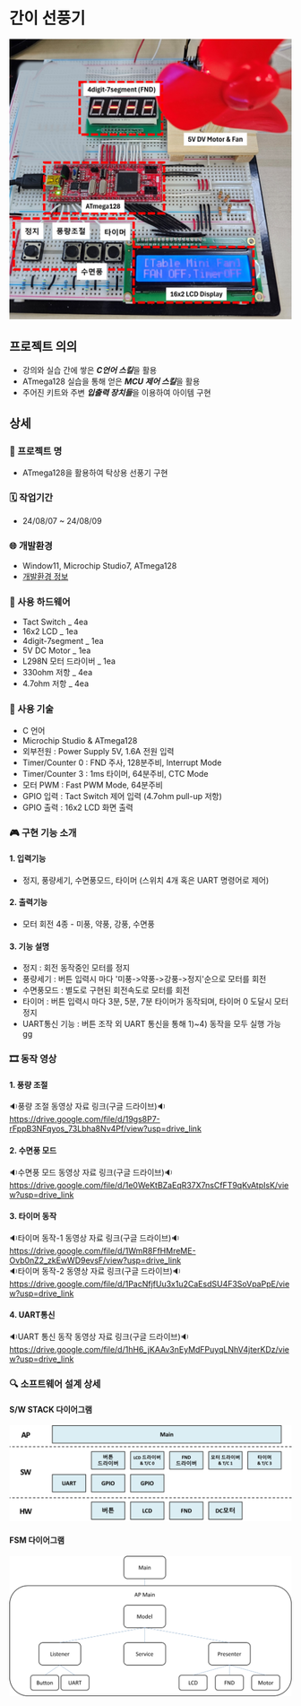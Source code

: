 # 간이 선풍기
![alt text](images/ItemLayout.jpg)

## 프로젝트 의의
- 강의와 실습 간에 쌓은 ***C언어 스킬***을 활용
- ATmega128 실습을 통해 얻은 ***MCU 제어 스킬***을 활용
- 주어진 키트와 주변 ***입출력 장치들***을 이용하여 아이템 구현

## 상세
### 🔖 프로젝트 명
- ATmega128을 활용하여 탁상용 선풍기 구현
### 🗓️ 작업기간 
- 24/08/07 ~ 24/08/09
### 🌐 개발환경
- Window11, Microchip Studio7, ATmega128
- [개발환경 정보](source/README.md)
### 🧰 사용 하드웨어
- Tact Switch _ 4ea 
- 16x2 LCD _ 1ea
- 4digit-7segment _ 1ea
- 5V DC Motor _ 1ea
- L298N 모터 드라이버 _ 1ea
- 330ohm 저항 _ 4ea
- 4.7ohm 저항 _ 4ea
### 🔧 사용 기술
- C 언어
- Microchip Studio & ATmega128
- 외부전원 : Power Supply 5V, 1.6A 전원 입력
- Timer/Counter 0 : FND 주사, 128분주비, Interrupt Mode
- Timer/Counter 3 : 1ms 타이머, 64분주비, CTC Mode
- 모터 PWM : Fast PWM Mode, 64분주비
- GPIO 입력 : Tact Switch 제어 입력 (4.7ohm pull-up 저항)
- GPIO 출력 : 16x2 LCD 화면 출력

### 🎮 구현 기능 소개
#### 1. 입력기능
- 정지, 풍량세기, 수면풍모드, 타이머 (스위치 4개 혹은 UART 명령어로 제어)
#### 2. 출력기능
- 모터 회전 4종 - 미풍, 약풍, 강풍, 수면풍
#### 3. 기능 설명
- 정지 : 회전 동작중인 모터를 정지
- 풍량세기 : 버튼 입력시 마다 '미풍->약풍->강풍->정지'순으로 모터를 회전
- 수면풍모드 : 별도로 구현된 회전속도로 모터를 회전
- 타이머 : 버튼 입력시 마다 3분, 5분, 7분 타이머가 동작되며, 타이머 0 도달시 모터 정지
- UART통신 기능 : 버튼 조작 외 UART 통신을 통해 1)~4) 동작을 모두 실행 가능
gg

### 🎞️ 동작 영상
#### 1. 풍량 조절
🔉풍량 조절 동영상 자료 링크(구글 드라이브)🔉 <br>
<a href="https://drive.google.com/file/d/19gs8P7-rFppB3NFqyos_73Lbha8Nv4Pf/view?usp=drive_link" target="_blank">https://drive.google.com/file/d/19gs8P7-rFppB3NFqyos_73Lbha8Nv4Pf/view?usp=drive_link</a>

#### 2. 수면풍 모드
🔉수면풍 모드 동영상 자료 링크(구글 드라이브)🔉 <br>
<a href="https://drive.google.com/file/d/1e0WeKtBZaEqR37X7nsCfFT9qKvAtpIsK/view?usp=drive_link" target="_blank">https://drive.google.com/file/d/1e0WeKtBZaEqR37X7nsCfFT9qKvAtpIsK/view?usp=drive_link</a>

#### 3. 타이머 동작
🔉타이머 동작-1 동영상 자료 링크(구글 드라이브)🔉 <br>
<a href="https://drive.google.com/file/d/1WmR8FfHMreME-Ovb0nZ2_zkEwWD9evsF/view?usp=drive_link" target="_blank"></a>https://drive.google.com/file/d/1WmR8FfHMreME-Ovb0nZ2_zkEwWD9evsF/view?usp=drive_link <br>
🔉타이머 동작-2 동영상 자료 링크(구글 드라이브)🔉 <br>
<a href="[dd](https://drive.google.com/file/d/1PacNfjfUu3x1u2CaEsdSU4F3SoVpaPpE/view?usp=drive_link)" target="_blank">https://drive.google.com/file/d/1PacNfjfUu3x1u2CaEsdSU4F3SoVpaPpE/view?usp=drive_link</a>

#### 4. UART통신
🔉UART 통신 동작 동영상 자료 링크(구글 드라이브)🔉 <br>
<a href="https://drive.google.com/file/d/1hH6_jKAAv3nEyMdFPuyqLNhV4jterKDz/view?usp=drive_link" target="_blank">https://drive.google.com/file/d/1hH6_jKAAv3nEyMdFPuyqLNhV4jterKDz/view?usp=drive_link</a>

### 🔍 소프트웨어 설계 상세
#### S/W STACK 다이어그램
![S/W STACK 다이어그램](<images/SW STACK Diagram.jpg>)

#### FSM 다이어그램
![FSM 다이어그램](<images/FSM Diagram.jpg>)


